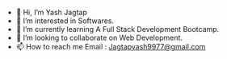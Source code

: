 - 👋 Hi, I’m Yash Jagtap
- 👀 I’m interested in Softwares.
- 🌱 I’m currently learning A Full Stack Development Bootcamp.
- 💞️ I’m looking to collaborate on Web Development.
- 📫 How to reach me Email : Jagtapyash9977@gmail.com

<!---
iamyash9977/iamyash9977 is a ✨ special ✨ repository because its `README.md` (this file) appears on your GitHub profile.
You can click the Preview link to take a look at your changes.
--->
